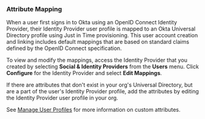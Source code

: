 ### Attribute Mapping
When a user first signs in to Okta using an OpenID Connect Identity Provider, their Identity Provider user profile is mapped to an Okta Universal Directory profile using Just in Time provisioning. This user account creation and linking includes default mappings that are based on standard claims defined by the OpenID Connect specification.

To view and modify the mappings, access the Identity Provider that you created by selecting **Social & Identity Providers** from the **Users** menu. Click **Configure** for the Identity Provider and select **Edit Mappings**.

If there are attributes that don't exist in your org's Universal Directory, but are a part of the user's Identity Provider profile, add the attributes by editing the Identity Provider user profile in your org.

See [Manage User Profiles](https://help.okta.com/en/prod/Content/Topics/Directory/eu-profile-editor.htm?cshid=ext_Directory_Profile_Editor) for more information on custom attributes.